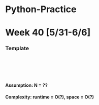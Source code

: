 # Python-Practice

# Week 40 [5/31-6/6]

### Template
# []()
```sql
```

# []()
```python
```
#### Assumption: N = ??
#### Complexity: runtime = O(?), space = O(?)